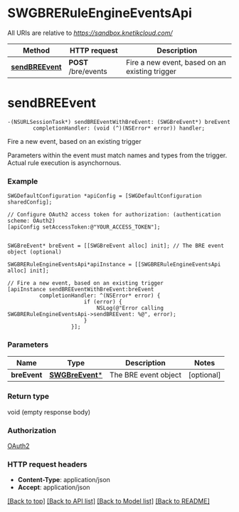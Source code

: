 # SWGBRERuleEngineEventsApi

All URIs are relative to *https://sandbox.knetikcloud.com/*

Method | HTTP request | Description
------------- | ------------- | -------------
[**sendBREEvent**](SWGBRERuleEngineEventsApi.md#sendbreevent) | **POST** /bre/events | Fire a new event, based on an existing trigger


# **sendBREEvent**
```objc
-(NSURLSessionTask*) sendBREEventWithBreEvent: (SWGBreEvent*) breEvent
        completionHandler: (void (^)(NSError* error)) handler;
```

Fire a new event, based on an existing trigger

Parameters within the event must match names and types from the trigger. Actual rule execution is asynchornous.

### Example 
```objc
SWGDefaultConfiguration *apiConfig = [SWGDefaultConfiguration sharedConfig];

// Configure OAuth2 access token for authorization: (authentication scheme: OAuth2)
[apiConfig setAccessToken:@"YOUR_ACCESS_TOKEN"];


SWGBreEvent* breEvent = [[SWGBreEvent alloc] init]; // The BRE event object (optional)

SWGBRERuleEngineEventsApi*apiInstance = [[SWGBRERuleEngineEventsApi alloc] init];

// Fire a new event, based on an existing trigger
[apiInstance sendBREEventWithBreEvent:breEvent
          completionHandler: ^(NSError* error) {
                        if (error) {
                            NSLog(@"Error calling SWGBRERuleEngineEventsApi->sendBREEvent: %@", error);
                        }
                    }];
```

### Parameters

Name | Type | Description  | Notes
------------- | ------------- | ------------- | -------------
 **breEvent** | [**SWGBreEvent***](SWGBreEvent*.md)| The BRE event object | [optional] 

### Return type

void (empty response body)

### Authorization

[OAuth2](../README.md#OAuth2)

### HTTP request headers

 - **Content-Type**: application/json
 - **Accept**: application/json

[[Back to top]](#) [[Back to API list]](../README.md#documentation-for-api-endpoints) [[Back to Model list]](../README.md#documentation-for-models) [[Back to README]](../README.md)

